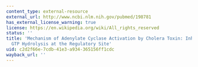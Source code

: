 ```yaml
---
content_type: external-resource
external_url: http://www.ncbi.nlm.nih.gov/pubmed/198781
has_external_license_warning: true
license: https://en.wikipedia.org/wiki/All_rights_reserved
status: ''
title: 'Mechanism of Adenylate Cyclase Activation by Cholera Toxin: Inhibition of
  GTP Hydrolysis at the Regulatory Site'
uid: c2d2f66e-7cdb-41e3-a934-365156ff1cdc
wayback_url: ''
---
```

